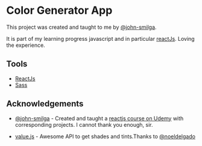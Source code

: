 # Color Generator App

This project was created and taught to me by [@john-smilga](https://github.com/john-smilga).

It is  part of my learning progress javascript and in particular [reactJs](https://reactjs.org/). Loving the experience.


## Tools
- [ReactJs](https://reactjs.org/)
- [Sass](https://sass-lang.com/)
## Acknowledgements

- [@john-smilga](https://github.com/john-smilga) - Created and taught a [reactjs course on Udemy](https://www.udemy.com/course/react-tutorial-and-projects-course) with corresponding projects. I cannot thank you enough, sir.

- [value.js](https://github.com/noeldelgado/Values.js/) -  Awesome API to get shades and tints.Thanks to [@noeldelgado](https://github.com/noeldelgado)
